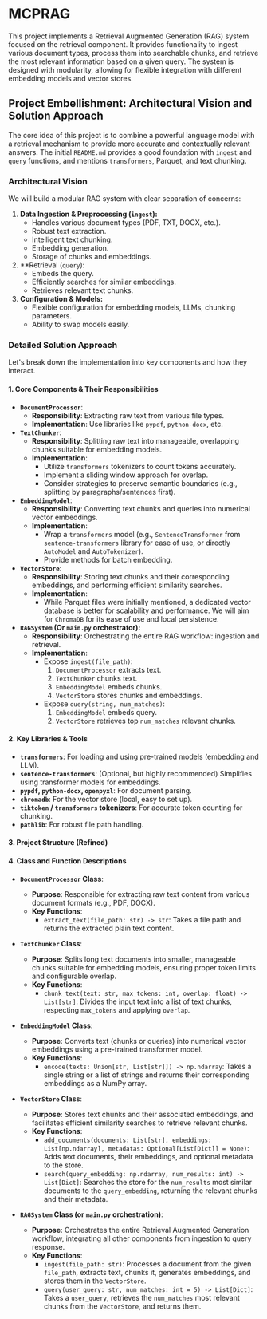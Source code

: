 # MCPRAG

This project implements a Retrieval Augmented Generation (RAG) system focused on the retrieval component. It provides functionality to ingest various document types, process them into searchable chunks, and retrieve the most relevant information based on a given query. The system is designed with modularity, allowing for flexible integration with different embedding models and vector stores.

## Project Embellishment: Architectural Vision and Solution Approach

The core idea of this project is to combine a powerful language model with a retrieval mechanism to provide more accurate and contextually relevant answers. The initial `README.md` provides a good foundation with `ingest` and `query` functions, and mentions `transformers`, Parquet, and text chunking.

### Architectural Vision

We will build a modular RAG system with clear separation of concerns:

1.  **Data Ingestion & Preprocessing (`ingest`):**
    *   Handles various document types (PDF, TXT, DOCX, etc.).
    *   Robust text extraction.
    *   Intelligent text chunking.
    *   Embedding generation.
    *   Storage of chunks and embeddings.
2.  **Retrieval (`query`):
    *   Embeds the query.
    *   Efficiently searches for similar embeddings.
    *   Retrieves relevant text chunks.
3.  **Configuration & Models:**
    *   Flexible configuration for embedding models, LLMs, chunking parameters.
    *   Ability to swap models easily.

### Detailed Solution Approach

Let's break down the implementation into key components and how they interact.

#### 1. Core Components & Their Responsibilities

*   **`DocumentProcessor`**:
    *   **Responsibility**: Extracting raw text from various file types.
    *   **Implementation**: Use libraries like `pypdf`, `python-docx`, etc.
*   **`TextChunker`**:
    *   **Responsibility**: Splitting raw text into manageable, overlapping chunks suitable for embedding models.
    *   **Implementation**:
        *   Utilize `transformers` tokenizers to count tokens accurately.
        *   Implement a sliding window approach for overlap.
        *   Consider strategies to preserve semantic boundaries (e.g., splitting by paragraphs/sentences first).
*   **`EmbeddingModel`**:
    *   **Responsibility**: Converting text chunks and queries into numerical vector embeddings.
    *   **Implementation**:
        *   Wrap a `transformers` model (e.g., `SentenceTransformer` from `sentence-transformers` library for ease of use, or directly `AutoModel` and `AutoTokenizer`).
        *   Provide methods for batch embedding.
*   **`VectorStore`**:
    *   **Responsibility**: Storing text chunks and their corresponding embeddings, and performing efficient similarity searches.
    *   **Implementation**:
        *   While Parquet files were initially mentioned, a dedicated vector database is better for scalability and performance. We will aim for `ChromaDB` for its ease of use and local persistence.
*   **`RAGSystem` (Or `main.py` orchestrator):**
    *   **Responsibility**: Orchestrating the entire RAG workflow: ingestion and retrieval.
    *   **Implementation**:
        *   Expose `ingest(file_path)`:
            1.  `DocumentProcessor` extracts text.
            2.  `TextChunker` chunks text.
            3.  `EmbeddingModel` embeds chunks.
            4.  `VectorStore` stores chunks and embeddings.
        *   Expose `query(string, num_matches)`:
            1.  `EmbeddingModel` embeds query.
            2.  `VectorStore` retrieves top `num_matches` relevant chunks.

#### 2. Key Libraries & Tools

*   **`transformers`**: For loading and using pre-trained models (embedding and LLM).
*   **`sentence-transformers`**: (Optional, but highly recommended) Simplifies using transformer models for embeddings.
*   **`pypdf`, `python-docx`, `openpyxl`**: For document parsing.
*   **`chromadb`**: For the vector store (local, easy to set up).
*   **`tiktoken` / `transformers` tokenizers**: For accurate token counting for chunking.
*   **`pathlib`**: For robust file path handling.

#### 3. Project Structure (Refined)

#### 4. Class and Function Descriptions

*   **`DocumentProcessor` Class**:
    *   **Purpose**: Responsible for extracting raw text content from various document formats (e.g., PDF, DOCX).
    *   **Key Functions**:
        *   `extract_text(file_path: str) -> str`: Takes a file path and returns the extracted plain text content.

*   **`TextChunker` Class**:
    *   **Purpose**: Splits long text documents into smaller, manageable chunks suitable for embedding models, ensuring proper token limits and configurable overlap.
    *   **Key Functions**:
        *   `chunk_text(text: str, max_tokens: int, overlap: float) -> List[str]`: Divides the input text into a list of text chunks, respecting `max_tokens` and applying `overlap`.

*   **`EmbeddingModel` Class**:
    *   **Purpose**: Converts text (chunks or queries) into numerical vector embeddings using a pre-trained transformer model.
    *   **Key Functions**:
        *   `encode(texts: Union[str, List[str]]) -> np.ndarray`: Takes a single string or a list of strings and returns their corresponding embeddings as a NumPy array.

*   **`VectorStore` Class**:
    *   **Purpose**: Stores text chunks and their associated embeddings, and facilitates efficient similarity searches to retrieve relevant chunks.
    *   **Key Functions**:
        *   `add_documents(documents: List[str], embeddings: List[np.ndarray], metadatas: Optional[List[Dict]] = None)`: Adds text documents, their embeddings, and optional metadata to the store.
        *   `search(query_embedding: np.ndarray, num_results: int) -> List[Dict]`: Searches the store for the `num_results` most similar documents to the `query_embedding`, returning the relevant chunks and their metadata.

*   **`RAGSystem` Class (or `main.py` orchestration)**:
    *   **Purpose**: Orchestrates the entire Retrieval Augmented Generation workflow, integrating all other components from ingestion to query response.
    *   **Key Functions**:
        *   `ingest(file_path: str)`: Processes a document from the given `file_path`, extracts text, chunks it, generates embeddings, and stores them in the `VectorStore`.
        *   `query(user_query: str, num_matches: int = 5) -> List[Dict]`: Takes a `user_query`, retrieves the `num_matches` most relevant chunks from the `VectorStore`, and returns them.
